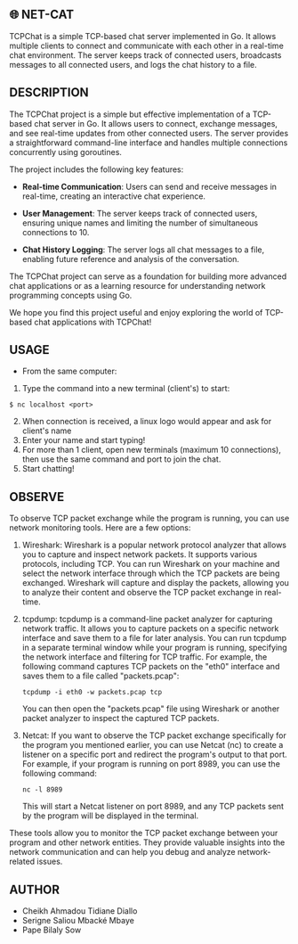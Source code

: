 ## 🌐 NET-CAT

TCPChat is a simple TCP-based chat server implemented in Go. It allows multiple clients to connect and communicate with each other in a real-time chat environment. The server keeps track of connected users, broadcasts messages to all connected users, and logs the chat history to a file.

## DESCRIPTION
The TCPChat project is a simple but effective implementation of a TCP-based chat server in Go. It allows users to connect, exchange messages, and see real-time updates from other connected users. The server provides a straightforward command-line interface and handles multiple connections concurrently using goroutines.

The project includes the following key features:

- **Real-time Communication**: Users can send and receive messages in real-time, creating an interactive chat experience.

- **User Management**: The server keeps track of connected users, ensuring unique names and limiting the number of simultaneous connections to 10.

- **Chat History Logging**: The server logs all chat messages to a file, enabling future reference and analysis of the conversation.

The TCPChat project can serve as a foundation for building more advanced chat applications or as a learning resource for understanding network programming concepts using Go.

We hope you find this project useful and enjoy exploring the world of TCP-based chat applications with TCPChat!

## USAGE
* From the same computer:
1. Type the command into a new terminal (client's) to start:
```
$ nc localhost <port>
```
2. When connection is received, a linux logo would appear and ask for client's name
3. Enter your name and start typing!
4. For more than 1 client, open new terminals (maximum 10 connections), then use the same command and port to join the chat.
5. Start chatting!

##	OBSERVE
To observe TCP packet exchange while the program is running, you can use network monitoring tools. Here are a few options:

1. Wireshark: Wireshark is a popular network protocol analyzer that allows you to capture and inspect network packets. It supports various protocols, including TCP. You can run Wireshark on your machine and select the network interface through which the TCP packets are being exchanged. Wireshark will capture and display the packets, allowing you to analyze their content and observe the TCP packet exchange in real-time.

2. tcpdump: tcpdump is a command-line packet analyzer for capturing network traffic. It allows you to capture packets on a specific network interface and save them to a file for later analysis. You can run tcpdump in a separate terminal window while your program is running, specifying the network interface and filtering for TCP traffic. For example, the following command captures TCP packets on the "eth0" interface and saves them to a file called "packets.pcap":

   ```
   tcpdump -i eth0 -w packets.pcap tcp
   ```

   You can then open the "packets.pcap" file using Wireshark or another packet analyzer to inspect the captured TCP packets.

3. Netcat: If you want to observe the TCP packet exchange specifically for the program you mentioned earlier, you can use Netcat (nc) to create a listener on a specific port and redirect the program's output to that port. For example, if your program is running on port 8989, you can use the following command:

   ```
   nc -l 8989
   ```

   This will start a Netcat listener on port 8989, and any TCP packets sent by the program will be displayed in the terminal.

These tools allow you to monitor the TCP packet exchange between your program and other network entities. They provide valuable insights into the network communication and can help you debug and analyze network-related issues.

##  AUTHOR
+   Cheikh Ahmadou Tidiane Diallo
+   Serigne Saliou Mbacké Mbaye
+   Pape Bilaly Sow
